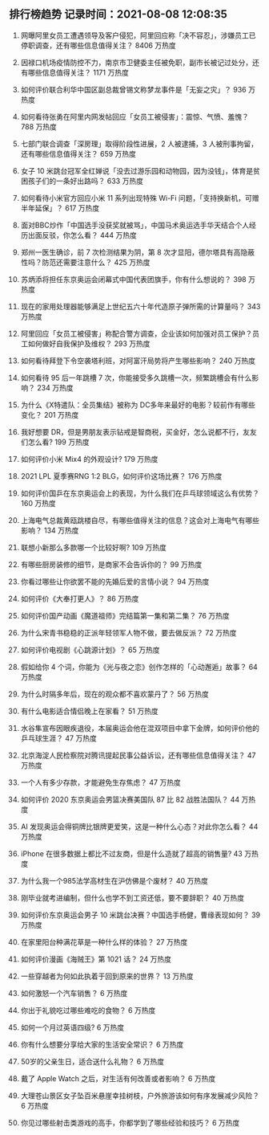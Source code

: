 
## 排行榜趋势 记录时间：2021-08-08 12:08:35
  
  1. 网曝阿里女员工遭遇领导及客户侵犯，阿里回应称「决不容忍」，涉嫌员工已停职调查，还有哪些信息值得关注？ 8406 万热度
    
  2. 因禄口机场疫情防控不力，南京市卫健委主任被免职，副市长被记过处分，还有哪些信息值得关注？ 1171 万热度
    
  3. 如何评价联合利华中国区副总裁曾锡文称梦龙事件是「无妄之灾」？ 936 万热度
    
  4. 如何看待张勇在阿里内网发帖回应「女员工被侵害」：震惊、气愤、羞愧？ 788 万热度
    
  5. 七部门联合调查「深房理」取得阶段性进展，2 人被逮捕，3 人被刑事拘留，还有哪些信息值得关注？ 659 万热度
    
  6. 女子 10 米跳台冠军全红婵说「没去过游乐园和动物园，因为没钱」，体育是贫困孩子们的一条好出路吗？ 633 万热度
    
  7. 如何看待小米官方回应小米 11 系列出现特殊 Wi-Fi 问题，「支持换新机，可赠半年延保」？ 617 万热度
    
  8. 面对BBC炒作「中国选手没获奖就被骂」，中国马术奥运选手华天结合个人经历出面反驳，你怎么看？ 444 万热度
    
  9. 郑州一医生确诊，前 7 次检测结果为阴，第 8 次才显阳，德尔塔具有高隐蔽性吗？防范还需要注意什么？ 425 万热度
    
  10. 苏炳添将担任东京奥运会闭幕式中国代表团旗手，你有什么想说的？ 398 万热度
    
  11. 现在的家用处理器能够满足上世纪五六十年代造原子弹所需的计算量吗？ 343 万热度
    
  12. 阿里回应「女员工被侵害」称配合警方调查，企业该如何加强对员工保护？员工如何做好自我保护及维权？ 293 万热度
    
  13. 如何看待拜登下令空袭塔利班，对阿富汗局势将产生哪些影响？ 240 万热度
    
  14. 如何看待 95 后一年跳槽 7 次，你能接受多久跳槽一次，频繁跳槽会有什么影响？ 234 万热度
    
  15. 为什么《X特遣队：全员集结》被称为 DC多年来最好的电影？较前作有哪些变化？ 201 万热度
    
  16. 我好想要 DR，但是男朋友表示钻戒是智商税，买金好，怎么说都不行，友友们怎么看? 199 万热度
    
  17. 如何评价小米 Mix4 的外观设计? 179 万热度
    
  18. 2021 LPL 夏季赛RNG 1:2 BLG，如何评价这场比赛？ 176 万热度
    
  19. 如何评价国乒在东京奥运会上的表现，为什么我们在乒乓球领域这么有优势？ 160 万热度
    
  20. 上海电气总裁黄瓯跳楼自尽，有哪些值得关注的信息？这会对上海电气有哪些影响？ 134 万热度
    
  21. 联想小新那么多款哪一个比较好啊? 109 万热度
    
  22. 有哪些厨房装修的细节，是商家不会告诉你的？ 99 万热度
    
  23. 你看过哪些让你欲罢不能的先婚后爱的言情小说？ 94 万热度
    
  24. 如何评价《大奉打更人》？ 86 万热度
    
  25. 如何评价国产动画《魔道祖师》完结篇第一集和第二集？ 76 万热度
    
  26. 为什么宋青书稳稳的正派年轻领军人物不做，要去做反派？ 72 万热度
    
  27. 如何评价电视剧《心跳源计划》？ 65 万热度
    
  28. 假如给你 4 个词，你能为《光与夜之恋》创作怎样的「心动邂逅」故事？ 64 万热度
    
  29. 为什么时隔多年后，现在的观众都不喜欢蒙丹了？ 56 万热度
    
  30. 有什么电影适合情侣晚上在家看？ 51 万热度
    
  31. 水谷隼宣布因眼疾退役，本届奥运会他在混双项目中拿下金牌，如何评价他的乒乓球生涯？ 47 万热度
    
  32. 北京海淀人民检察院对腾讯提起民事公益诉讼，还有哪些信息值得关注？ 47 万热度
    
  33. 一个人有多少存款，才能避免生存焦虑？ 47 万热度
    
  34. 如何评价 2020 东京奥运会男篮决赛美国队 87 比 82 战胜法国队？ 44 万热度
    
  35. AI 发现奥运会得铜牌比银牌更爱笑，这是一种什么心态？对此你怎么看？ 44 万热度
    
  36. iPhone 在很多数据上都比不过友商，但是什么造就了超高的销售量? 43 万热度
    
  37. 为什么我一个985法学高材生在沪仿佛是个废材？ 40 万热度
    
  38. 刚毕业就考进编制，但什么也学不到工资还低，要不要辞职？ 40 万热度
    
  39. 如何评价东京奥运会男子 10 米跳台决赛？中国选手杨健，曹缘表现如何？ 39 万热度
    
  40. 在家里阳台种满花草是一种什么样的体验？ 27 万热度
    
  41. 如何评价漫画《海贼王》第 1021 话？ 24 万热度
    
  42. 一些穿越者为何如此执着于回到原来的世界？ 13 万热度
    
  43. 如何激怒一个汽车销售？ 6 万热度
    
  44. 你出于礼貌吃过哪些难吃的食物？ 6 万热度
    
  45. 如何一个月过英语四级? 6 万热度
    
  46. 你有什么想要分享给大家的生活安全常识？ 6 万热度
    
  47. 50岁的父亲生日，适合送什么礼物？ 6 万热度
    
  48. 戴了 Apple Watch 之后，对生活有何改善或者影响？ 6 万热度
    
  49. 大理苍山景区女子坠百米悬崖幸挂树枝，户外旅游该如何有序发展减少风险？ 6 万热度
    
  50. 你见过哪些射击类游戏的高手，你都学到了哪些经验和技巧？ 6 万热度
    
